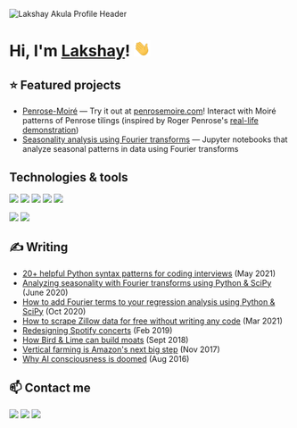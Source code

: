 ![Lakshay Akula Profile Header](https://user-images.githubusercontent.com/12615164/119376177-aa61a700-bc89-11eb-9792-64701bd8c86a.gif)

# Hi, I'm [Lakshay](https://myinitialsare.la/)! <img src="https://raw.githubusercontent.com/Kommandat/Kommandat/master/wave.gif" width="30px">

## ⭐ Featured projects 
- [Penrose-Moiré](https://github.com/Kommandat/penrose-moire) — Try it out at [penrosemoire.com](https://www.penrosemoire.com/)! Interact with Moiré patterns of Penrose tilings (inspired by Roger Penrose's [real-life demonstration](https://youtu.be/cvWF_Q5-Kt8))
- [Seasonality analysis using Fourier transforms](https://github.com/Kommandat/seasonality-fourier-analysis) — Jupyter notebooks that analyze seasonal patterns in data using Fourier transforms

## Technologies & tools
![](https://img.shields.io/badge/Code-Python-informational?style=flat&logo=python&logoColor=white&color=2bbc8a)
![](https://img.shields.io/badge/Code-Javascript-informational?style=flat&logo=javascript&logoColor=white&color=2bbc8a)
![](https://img.shields.io/badge/Code-React-informational?style=flat&logo=react&logoColor=white&color=2bbc8a)
![](https://img.shields.io/badge/Code-Ruby-informational?style=flat&logo=ruby&logoColor=white&color=2bbc8a)
![](https://img.shields.io/badge/Code-GraphQL-informational?style=flat&logo=graphql&logoColor=white&color=2bbc8a)

![](https://img.shields.io/badge/Tools-PostgreSQL-informational?style=flat&logo=postgresql&logoColor=white&color=2bbc8a)
![](https://img.shields.io/badge/Tools-Snowflake-informational?style=flat&logo=snowflake&logoColor=white&color=2bbc8a)

## ✍️ Writing
- [20+ helpful Python syntax patterns for coding interviews](https://towardsdatascience.com/19-helpful-python-syntax-patterns-for-coding-interviews-3704c15b758f) (May 2021)
- [Analyzing seasonality with Fourier transforms using Python & SciPy](https://towardsdatascience.com/how-to-add-fourier-terms-to-your-regression-seasonality-analysis-using-python-scipy-99a94d3ae51) (June 2020)
- [How to add Fourier terms to your regression analysis using Python & SciPy](https://towardsdatascience.com/analyzing-seasonality-with-fourier-transforms-using-python-scipy-bb46945a23d3) (Oct 2020)
- [How to scrape Zillow data for free without writing any code](https://medium.com/fortune-for-future/how-to-scrape-zillow-data-for-free-without-writing-any-code-be2ac698e604) (Mar 2021)
- [Redesigning Spotify concerts](https://medium.com/swlh/redesigning-spotify-concerts-c6fc66774379) (Feb 2019)
- [How Bird & Lime can build moats](https://blog.usejournal.com/how-bird-lime-can-build-moats-17438816abbf) (Sept 2018)
- [Vertical farming is Amazon's next big step](https://blog.usejournal.com/vertical-farming-is-amazons-next-bold-step-d3cc9b3292d1) (Nov 2017)
- [Why AI consciousness is doomed](https://medium.com/@lakshayakula/why-ai-consciousness-is-doomed-4e1fec659b38) (Aug 2016)

## 📫  Contact me

<img href="https://www.linkedin.com/in/lakula/" src="https://img.shields.io/badge/LinkedIn-0077B5?style=for-the-badge&logo=linkedin&logoColor=white">  <img href="https://medium.com/@lakshayakula" src="https://img.shields.io/badge/Medium-12100E?style=for-the-badge&logo=medium&logoColor=white">   <img href="https://twitter.com/lakshay_acoola" src="https://img.shields.io/badge/Twitter-0077B5?style=for-the-badge&logo=twitter&logoColor=white">

<!--
**Kommandat/Kommandat** is a ✨ _special_ ✨ repository because its `README.md` (this file) appears on your GitHub profile.

Here are some ideas to get you started:

- 🔭 I’m currently working on ...
- 🌱 I’m currently learning ...
- 👯 I’m looking to collaborate on ...
- 🤔 I’m looking for help with ...
- 💬 Ask me about ...
- 📫 How to reach me: ...
- 😄 Pronouns: ...
- ⚡ Fun fact: ...
-->
